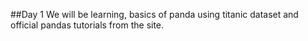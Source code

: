 ##Day 1
We will be learning, basics of panda using titanic dataset and official
pandas tutorials from the site.
